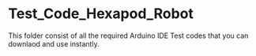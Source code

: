 # Test_Code_Hexapod_Robot
This folder consist of all the required Arduino IDE Test codes that you can downlaod and use instantly.
